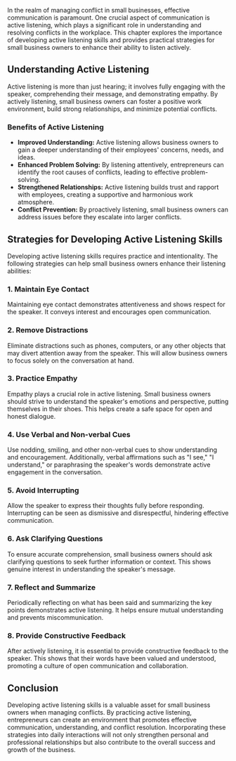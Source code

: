 
In the realm of managing conflict in small businesses, effective communication is paramount. One crucial aspect of communication is active listening, which plays a significant role in understanding and resolving conflicts in the workplace. This chapter explores the importance of developing active listening skills and provides practical strategies for small business owners to enhance their ability to listen actively.

## Understanding Active Listening

Active listening is more than just hearing; it involves fully engaging with the speaker, comprehending their message, and demonstrating empathy. By actively listening, small business owners can foster a positive work environment, build strong relationships, and minimize potential conflicts.

### Benefits of Active Listening

- **Improved Understanding:** Active listening allows business owners to gain a deeper understanding of their employees' concerns, needs, and ideas.
- **Enhanced Problem Solving:** By listening attentively, entrepreneurs can identify the root causes of conflicts, leading to effective problem-solving.
- **Strengthened Relationships:** Active listening builds trust and rapport with employees, creating a supportive and harmonious work atmosphere.
- **Conflict Prevention:** By proactively listening, small business owners can address issues before they escalate into larger conflicts.

## Strategies for Developing Active Listening Skills

Developing active listening skills requires practice and intentionality. The following strategies can help small business owners enhance their listening abilities:

### 1\. Maintain Eye Contact

Maintaining eye contact demonstrates attentiveness and shows respect for the speaker. It conveys interest and encourages open communication.

### 2\. Remove Distractions

Eliminate distractions such as phones, computers, or any other objects that may divert attention away from the speaker. This will allow business owners to focus solely on the conversation at hand.

### 3\. Practice Empathy

Empathy plays a crucial role in active listening. Small business owners should strive to understand the speaker's emotions and perspective, putting themselves in their shoes. This helps create a safe space for open and honest dialogue.

### 4\. Use Verbal and Non-verbal Cues

Use nodding, smiling, and other non-verbal cues to show understanding and encouragement. Additionally, verbal affirmations such as "I see," "I understand," or paraphrasing the speaker's words demonstrate active engagement in the conversation.

### 5\. Avoid Interrupting

Allow the speaker to express their thoughts fully before responding. Interrupting can be seen as dismissive and disrespectful, hindering effective communication.

### 6\. Ask Clarifying Questions

To ensure accurate comprehension, small business owners should ask clarifying questions to seek further information or context. This shows genuine interest in understanding the speaker's message.

### 7\. Reflect and Summarize

Periodically reflecting on what has been said and summarizing the key points demonstrates active listening. It helps ensure mutual understanding and prevents miscommunication.

### 8\. Provide Constructive Feedback

After actively listening, it is essential to provide constructive feedback to the speaker. This shows that their words have been valued and understood, promoting a culture of open communication and collaboration.

## Conclusion

Developing active listening skills is a valuable asset for small business owners when managing conflicts. By practicing active listening, entrepreneurs can create an environment that promotes effective communication, understanding, and conflict resolution. Incorporating these strategies into daily interactions will not only strengthen personal and professional relationships but also contribute to the overall success and growth of the business.
